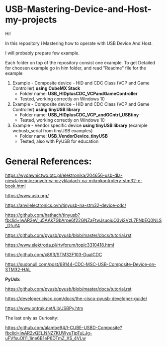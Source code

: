 # USB-Mastering-Device-and-Host-my-projects

Hi!

In this repository i Mastering how to operate with USB Device And Host. 

I will probably prepare few example. 

Each folder on top of the repository consist one example.
To get Detailed for choosen example go in him folder, and read "Readme" file for the example

1. Example - Composite device - HID and CDC Class (VCP and Game Controller) **using CubeMX Stack**
	* Folder name: **USB_HIDplusCDC_VCPandGameController**
	* Tested, working correctly on Windows 10
2. Example - Composite device - HID and CDC Class (VCP and Game Controller) **using tinyUSB library**
	* Folder name: **USB_HIDplusCDC_VCP_andGCntrl_USBtiny**
	* Tested, working correctly on Windows 10
3. Example - Vendor specific device **using tinyUSB library** (example webusb_serial from tinyUSB examples)
	* Folder name: **USB_VendorDevice_tinyUSB**
	* Tested, also with PyUSB for education
	
	
# General References:

https://wydawnictwo.btc.pl/elektronika/204656-usb-dla-niewtajemniczonych-w-przykladach-na-mikrokontrolery-stm32-e-book.html

https://www.usb.org/

https://anvilelectronics.ovh/tinyusb-na-stm32-device-cdc/

https://github.com/hathach/tinyusb?fbclid=IwAR2eV_u5AAk7GbArpe6f22GNZaFtwJsuoiuO3vi2VzL7FNbEQ0NLS_DfuY4

https://github.com/pyusb/pyusb/blob/master/docs/tutorial.rst

https://www.elektroda.pl/rtvforum/topic3310418.html

https://github.com/x893/STM32F103-DualCDC

https://sudonull.com/post/68144-CDC-MSC-USB-Composite-Device-on-STM32-HAL


**PyUsb:**

https://github.com/pyusb/pyusb/blob/master/docs/tutorial.rst

https://developer.cisco.com/docs/the-cisco-pyusb-developer-guide/

https://www.ontrak.net/LibUSBPy.htm



The last only as Curiosity: 

https://github.com/alambe94/I-CUBE-USBD-Composite?fbclid=IwAR2vQEj_NNZ7KUWyuTjpTuLJg-uFVfsuOl11_1ine6B1eP6DTmZ_XS_4VLw